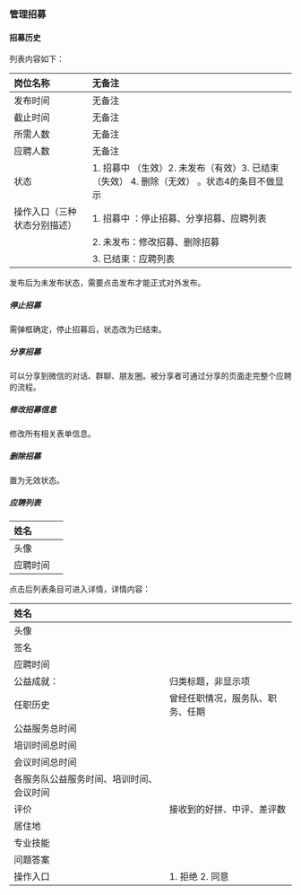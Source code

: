 ### 管理招募

#### 招募历史

列表内容如下：

| 岗位名称 | 无备注 |
| :--- | :--- |
| 发布时间 | 无备注 |
| 截止时间 | 无备注 |
| 所需人数 | 无备注 |
| 应聘人数 | 无备注 |
| 状态 | 1. 招募中 （生效）2. 未发布（有效）3. 已结束（失效） 4. 删除（无效） 。状态4的条目不做显示 |
| 操作入口（三种状态分别描述） | 1. 招募中 ：停止招募、分享招募、应聘列表 |
|  | 2. 未发布：修改招募、删除招募 |
|  | 3. 已结束：应聘列表 |

发布后为未发布状态，需要点击发布才能正式对外发布。

##### 停止招募

需弹框确定，停止招募后，状态改为已结束。

##### 分享招募

可以分享到微信的对话、群聊、朋友圈。被分享者可通过分享的页面走完整个应聘的流程。

##### 修改招募信息

修改所有相关表单信息。

##### 删除招募

置为无效状态。

##### 应聘列表

| 姓名 |  |
| :--- | :--- |
| 头像 |  |
| 应聘时间 |  |

点击后列表条目可进入详情，详情内容：

| 姓名 |  |
| :--- | :--- |
| 头像 |  |
| 签名 |  |
| 应聘时间 |  |
| 公益成就： | 归类标题，非显示项 |
| 任职历史 | 曾经任职情况，服务队、职务、任期 |
| 公益服务总时间 |  |
| 培训时间总时间 |  |
| 会议时间总时间 |  |
| 各服务队公益服务时间、培训时间、会议时间 |  |
| 评价 | 接收到的好拼、中评、差评数 |
| 居住地 |  |
| 专业技能 |  |
| 问题答案 |  |
| 操作入口 | 1. 拒绝 2. 同意 |

#### 



